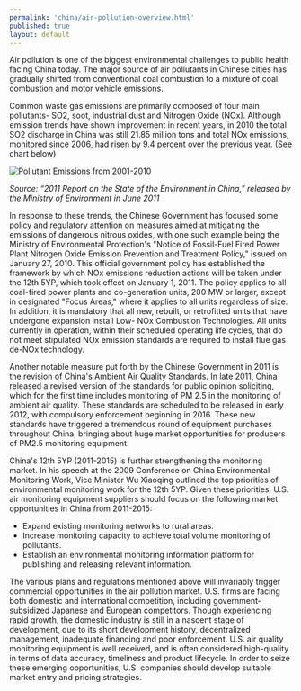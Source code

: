```yaml
---
permalink: 'china/air-pollution-overview.html'
published: true
layout: default
---
```

Air pollution is one of the biggest environmental challenges to public health facing China today. The major source of air pollutants in Chinese cities has gradually shifted from conventional coal combustion to a mixture of coal combustion and motor vehicle emissions.

Common waste gas emissions are primarily composed of four main pollutants- SO2, soot, industrial dust and Nitrogen Oxide (NOx). Although emission trends have shown improvement in recent years, in 2010 the total SO2 discharge in China was still 21.85 million tons and total NOx emissions, monitored since 2006, had risen by 9.4 percent over the previous year. (See chart below)

![Pollutant Emissions from 2001-2010](../images/chap4-air-pollution-overiview.png)												

_Source: “2011 Report on the State of the Environment in China,” released by the Ministry of Environment in June 2011_

In response to these trends, the Chinese Government has focused some policy and regulatory attention on measures aimed at mitigating the emissions of dangerous nitrous oxides, with one such example being the Ministry of Environmental Protection's "Notice of Fossil-Fuel Fired Power Plant Nitrogen Oxide Emission Prevention and Treatment Policy," issued on January 27, 2010. This official government policy has established the framework by which NOx emissions reduction actions will be taken under the 12th 5YP, which took effect on January 1, 2011. The policy applies to all coal-fired power plants and co-generation units, 200 MW or larger, except in designated "Focus Areas," where it applies to all units regardless of size. In addition, it is mandatory that all new, rebuilt, or retrofitted units that have undergone expansion install Low- NOx Combustion Technologies. All units currently in operation, within their scheduled operating life cycles, that do not meet stipulated NOx emission standards are required to install flue gas de-NOx technology.

Another notable measure put forth by the Chinese Government in 2011 is the revision of China's Ambient Air Quality Standards. In late 2011, China released a revised version of the standards for public opinion soliciting, which for the first time includes monitoring of PM 2.5 in the monitoring of ambient air quality. These standards are scheduled to be released in early 2012, with compulsory enforcement beginning in 2016. These new standards have triggered a tremendous round of equipment purchases throughout China, bringing about huge market opportunities for producers of PM2.5 monitoring equipment.

China's 12th 5YP (2011-2015) is further strengthening the monitoring market. In his speech at the 2009 Conference on China Environmental Monitoring Work, Vice Minister Wu Xiaoqing outlined the top priorities of environmental monitoring work for the 12th 5YP. Given these priorities, U.S. air monitoring equipment suppliers should focus on the following market opportunities in China from 2011-2015:

* Expand existing monitoring networks to rural areas.
* Increase monitoring capacity to achieve total volume monitoring of pollutants.
* Establish an environmental monitoring information platform for publishing and releasing relevant information.

The various plans and regulations mentioned above will invariably trigger commercial opportunities in the air pollution market. U.S. firms are facing both domestic and international competition, including government-subsidized Japanese and European competitors. Though experiencing rapid growth, the domestic industry is still in a nascent stage of development, due to its short development history, decentralized management, inadequate financing and poor enforcement. U.S. air quality monitoring equipment is well received, and is often considered high-quality in terms of data accuracy, timeliness and product lifecycle. In order to seize these emerging opportunities, U.S. companies should develop suitable market entry and pricing strategies.

